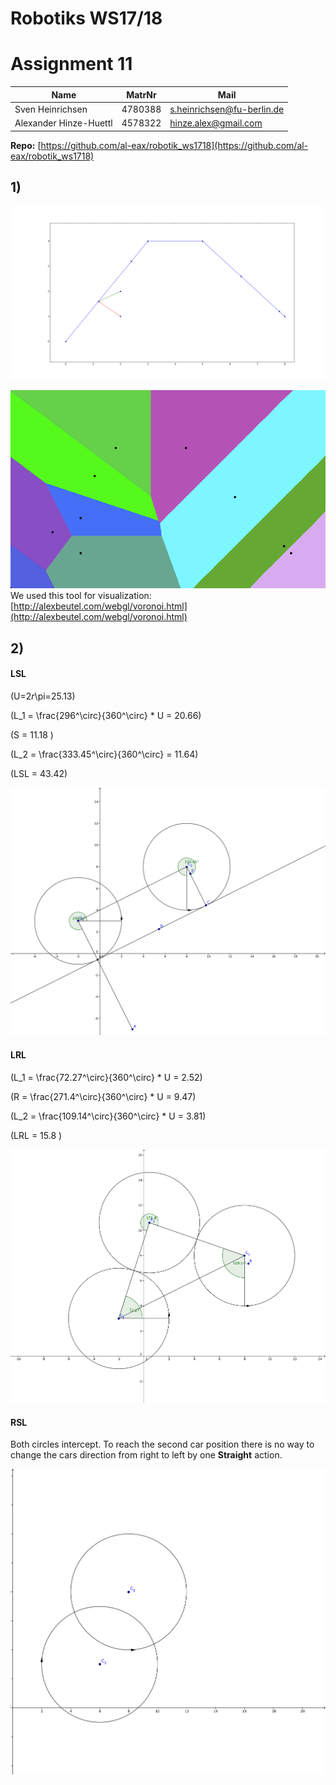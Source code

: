 # Robotiks WS17/18

# Assignment 11

| Name | MatrNr | Mail |
|------|----------|-----|
| Sven Heinrichsen | 4780388 | s.heinrichsen@fu-berlin.de |
| Alexander Hinze-Huettl | 4578322 | hinze.alex@gmail.com |

__Repo:__ [https://github.com/al-eax/robotik_ws1718](https://github.com/al-eax/robotik_ws1718)


## 1)

![](a1.png)

![](voronoi.png)
We used this tool for visualization: [http://alexbeutel.com/webgl/voronoi.html](http://alexbeutel.com/webgl/voronoi.html)


## 2)

#### LSL


\(U=2*r*\pi=25.13\)

\(L_1 = \frac{296^\circ}{360^\circ} * U = 20.66\)

\(S = 11.18 \)

\(L_2 = \frac{333.45^\circ}{360^\circ} = 11.64\)

\(LSL = 43.42\)

![](LSL.png)

#### LRL

\(L_1 =  \frac{72.27^\circ}{360^\circ} * U = 2.52\)

\(R =  \frac{271.4^\circ}{360^\circ} * U = 9.47\)

\(L_2 = \frac{109.14^\circ}{360^\circ} * U = 3.81\)

\(LRL = 15.8 \)

![](LRL.png)

#### RSL
Both circles intercept. To reach the second car position there is no way to change the cars direction from right to left by one __Straight__ action.

![](RSL.png)
